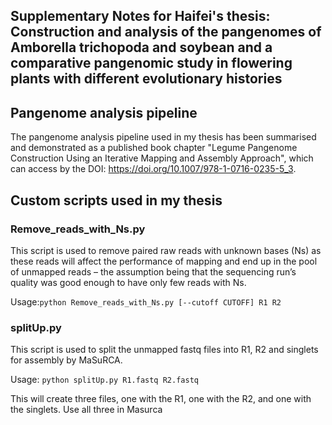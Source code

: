 ## Supplementary Notes for Haifei's thesis: Construction and analysis of the pangenomes of Amborella trichopoda and soybean and a comparative pangenomic study in flowering plants with different evolutionary histories

## Pangenome analysis pipeline

The pangenome analysis pipeline used in my thesis has been summarised and demonstrated as a published book chapter "Legume Pangenome Construction Using an Iterative Mapping and Assembly Approach", which can access by the DOI: https://doi.org/10.1007/978-1-0716-0235-5_3.

## Custom scripts used in my thesis
### Remove_reads_with_Ns.py

This script is used to remove paired raw reads with unknown bases (Ns) as these reads will affect the performance of mapping and end up in the pool of unmapped reads – the assumption being that the sequencing run’s quality was good enough to have only few reads with Ns.

Usage:`python Remove_reads_with_Ns.py [--cutoff CUTOFF] R1 R2`

### splitUp.py

This script is used to split the unmapped fastq files into R1, R2 and singlets for assembly by MaSuRCA. 

Usage: `python splitUp.py R1.fastq R2.fastq`

This will create three files, one with the R1, one with the R2, and one with the singlets. Use all three in Masurca
